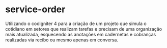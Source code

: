 # service-order
Utilizando o codigniter 4 para a criação de um projeto que simula o cotidiano em setores que realizam tarefas e precisam de uma organização mais atualizada, esquecendo as anotações em cadernetas e cobranças realizadas via recibo ou mesmo apenas em conversa.
